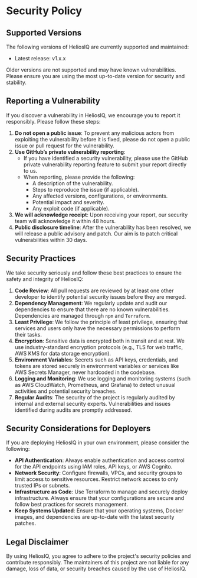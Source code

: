 # Security Policy

## Supported Versions

The following versions of HeliosIQ are currently supported and maintained:

- Latest release: v1.x.x

Older versions are not supported and may have known vulnerabilities. Please ensure you are using the most up-to-date version for security and stability.

## Reporting a Vulnerability
If you discover a vulnerability in HeliosIQ, we encourage you to report it responsibly. Please follow these steps:
1. **Do not open a public issue**: To prevent any malicious actors from exploiting the vulnerability before it is fixed, please do not open a public issue or pull request for the vulnerability.
2. **Use GitHub’s private vulnerability reporting**:
    - If you have identified a security vulnerability, please use the GitHub private vulnerability reporting feature to submit your report directly to us.
    - When reporting, please provide the following:
        - A description of the vulnerability.
        - Steps to reproduce the issue (if applicable).
        - Any affected versions, configurations, or environments.
        - Potential impact and severity.
        - Any exploit code (if applicable).
4. **We will acknowledge receipt**: Upon receiving your report, our security team will acknowledge it within 48 hours.
5. **Public disclosure timeline**: After the vulnerability has been resolved, we will release a public advisory and patch. Our aim is to patch critical vulnerabilities within 30 days.

## Security Practices
We take security seriously and follow these best practices to ensure the safety and integrity of HeliosIQ:

1. **Code Review**: All pull requests are reviewed by at least one other developer to identify potential security issues before they are merged.
2. **Dependency Management**: We regularly update and audit our dependencies to ensure that there are no known vulnerabilities. Dependencies are managed through `npm` and `Terraform`.
3. **Least Privilege**: We follow the principle of least privilege, ensuring that services and users only have the necessary permissions to perform their tasks.
4. **Encryption**: Sensitive data is encrypted both in transit and at rest. We use industry-standard encryption protocols (e.g., TLS for web traffic, AWS KMS for data storage encryption).
5. **Environment Variables**: Secrets such as API keys, credentials, and tokens are stored securely in environment variables or services like AWS Secrets Manager, never hardcoded in the codebase.
6. **Logging and Monitoring**: We use logging and monitoring systems (such as AWS CloudWatch, Prometheus, and Grafana) to detect unusual activities and potential security breaches.
7. **Regular Audits**: The security of the project is regularly audited by internal and external security experts. Vulnerabilities and issues identified during audits are promptly addressed.

## Security Considerations for Deployers
If you are deploying HeliosIQ in your own environment, please consider the following:

- **API Authentication**: Always enable authentication and access control for the API endpoints using IAM roles, API keys, or AWS Cognito.
- **Network Security**: Configure firewalls, VPCs, and security groups to limit access to sensitive resources. Restrict network access to only trusted IPs or subnets.
- **Infrastructure as Code**: Use Terraform to manage and securely deploy infrastructure. Always ensure that your configurations are secure and follow best practices for secrets management.
- **Keep Systems Updated**: Ensure that your operating systems, Docker images, and dependencies are up-to-date with the latest security patches.

## Legal Disclaimer
By using HeliosIQ, you agree to adhere to the project's security policies and contribute responsibly. The maintainers of this project are not liable for any damage, loss of data, or security breaches caused by the use of HeliosIQ.
